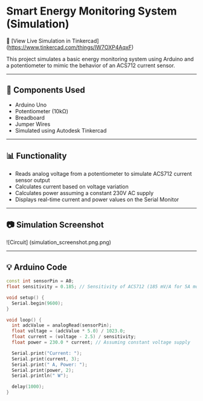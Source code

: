 # Smart Energy Monitoring System (Simulation)

🔗 [View Live Simulation in Tinkercad]
(https://www.tinkercad.com/things/lW7OXP4AqxF)

This project simulates a basic energy monitoring system using Arduino and a potentiometer to mimic the behavior of an ACS712 current sensor.

---

## 🔌 Components Used
- Arduino Uno
- Potentiometer (10kΩ)
- Breadboard
- Jumper Wires
- Simulated using Autodesk Tinkercad

---

## 📊 Functionality
- Reads analog voltage from a potentiometer to simulate ACS712 current sensor output
- Calculates current based on voltage variation
- Calculates power assuming a constant 230V AC supply
- Displays real-time current and power values on the Serial Monitor

---

## 📷 Simulation Screenshot
![Circuit]
(simulation_screenshot.png.png)

---

## 💡 Arduino Code
```cpp
const int sensorPin = A0;
float sensitivity = 0.185; // Sensitivity of ACS712 (185 mV/A for 5A module)

void setup() {
  Serial.begin(9600);
}

void loop() {
  int adcValue = analogRead(sensorPin);
  float voltage = (adcValue * 5.0) / 1023.0;
  float current = (voltage - 2.5) / sensitivity;
  float power = 230.0 * current; // Assuming constant voltage supply

  Serial.print("Current: ");
  Serial.print(current, 3);
  Serial.print(" A, Power: ");
  Serial.print(power, 2);
  Serial.println(" W");

  delay(1000);
}
